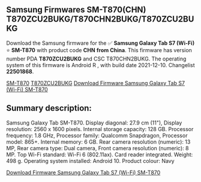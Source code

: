 <h2>Samsung Firmwares SM-T870(CHN) T870ZCU2BUKG/T870CHN2BUKG/T870ZCU2BUKG</h2>
Download the Samsung firmware for the ✅ <strong>Samsung Galaxy Tab S7 (Wi-Fi) </strong> ⭐ <strong>SM-T870</strong> with product code <strong>CHN</strong> <strong> from China</strong>. This firmware has version number PDA <strong>T870ZCU2BUKG</strong> and CSC T870CHN2BUKG. The operating system of this firmware is Android R , with build date 2021-12-10. Changelist <strong>22501868</strong>.


[SM-T870](https://samfirm.shop/samsung/model/SM-T870)
[T870ZCU2BUKG](https://samfirm.shop/samsung/pda/T870ZCU2BUKG)
[Download Firmware Samsung Galaxy Tab S7 (Wi-Fi) SM-T870](https://samfirm.shop/samsung/firmware/481578)
<h2>Summary description:</h2>
<p>Samsung Galaxy Tab SM-T870. Display diagonal: 27.9 cm (11"), Display resolution: 2560 x 1600 pixels. Internal storage capacity: 128 GB. Processor frequency: 1.8 GHz, Processor family: Qualcomm Snapdragon, Processor model: 865+. Internal memory: 6 GB. Rear camera resolution (numeric): 13 MP, Rear camera type: Dual camera, Front camera resolution (numeric): 8 MP. Top Wi-Fi standard: Wi-Fi 6 (802.11ax). Card reader integrated. Weight: 498 g. Operating system installed: Android 10. Product colour: Navy</p>


[Download Firmware Samsung Galaxy Tab S7 (Wi-Fi) SM-T870](https://samfirm.shop/samsung/firmware/481578)
